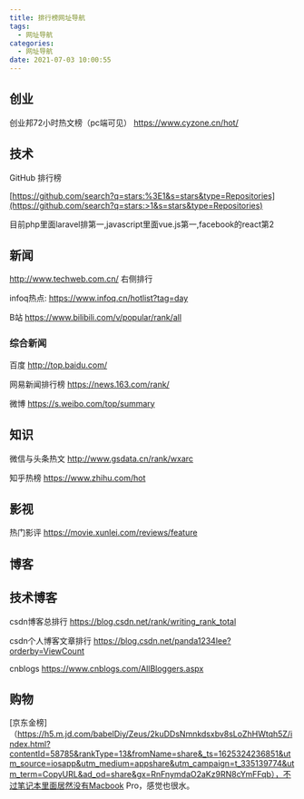 ```yaml
---
title: 排行榜网址导航
tags:
  - 网址导航
categories:
  - 网址导航
date: 2021-07-03 10:00:55
---
```


## 创业

创业邦72小时热文榜（pc端可见） https://www.cyzone.cn/hot/

## 技术

GitHub 排行榜

[https://github.com/search?q=stars:%3E1&s=stars&type=Repositories](https://github.com/search?q=stars:>1&s=stars&type=Repositories)

目前php里面laravel排第一,javascript里面vue.js第一,facebook的react第2

## 新闻

http://www.techweb.com.cn/ 右侧排行

infoq热点: https://www.infoq.cn/hotlist?tag=day

B站 https://www.bilibili.com/v/popular/rank/all

### 综合新闻

百度 http://top.baidu.com/

网易新闻排行榜 https://news.163.com/rank/

微博 https://s.weibo.com/top/summary

## 知识

微信与头条热文 http://www.gsdata.cn/rank/wxarc

知乎热榜 https://www.zhihu.com/hot

## 影视

热门影评 https://movie.xunlei.com/reviews/feature

## 博客

## 技术博客

csdn博客总排行 https://blog.csdn.net/rank/writing_rank_total

csdn个人博客文章排行 https://blog.csdn.net/panda1234lee?orderby=ViewCount

cnblogs https://www.cnblogs.com/AllBloggers.aspx

## 购物

[京东金榜]（https://h5.m.jd.com/babelDiy/Zeus/2kuDDsNmnkdsxbv8sLoZhHWtqh5Z/index.html?contentId=58785&rankType=13&fromName=share&_ts=1625324236851&utm_source=iosapp&utm_medium=appshare&utm_campaign=t_335139774&utm_term=CopyURL&ad_od=share&gx=RnFnymdaO2aKz9RN8cYmFFqb），不过笔记本里面居然没有Macbook Pro，感觉也很水。


